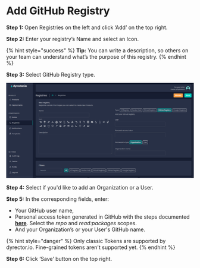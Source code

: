 # Add GitHub Registry

**Step 1:** Open Registries on the left and click ‘Add’ on the top right.

**Step 2:** Enter your registry’s Name and select an Icon.

{% hint style="success" %}
**Tip:** You can write a description, so others on your team can understand what’s the purpose of this registry.
{% endhint %}

**Step 3:** Select GitHub Registry type.

![](../../.gitbook/assets/dyrector-io-github-registry.png)

**Step 4:** Select if you'd like to add an Organization or a User.

**Step 5:** In the corresponding fields, enter:

* Your GitHub user name,
* Personal access token generated in GitHub with the steps documented [**here**](https://docs.github.com/en/authentication/keeping-your-account-and-data-secure/creating-a-personal-access-token). Select the _repo_ and _read:packages_ scopes.
* And your Organization’s or your User's GitHub name.

{% hint style="danger" %}
Only classic Tokens are supported by dyrector.io. Fine-grained tokens aren't supported yet.
{% endhint %}

**Step 6:** Click ‘Save’ button on the top right.
